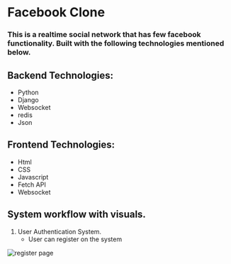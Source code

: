 # Facebook Clone
### This is a realtime social network that has few facebook functionality. Built with the following technologies mentioned below.

## Backend Technologies:
  * Python
  * Django
  * Websocket
  * redis
  * Json

## Frontend Technologies:
  * Html
  * CSS
  * Javascript
  * Fetch API
  * Websocket

## System workflow with visuals.
1. User Authentication System.
   * User can register on the system
     
![register page](https://github.com/michealdayo64/Facebook-Clone/assets/55289122/4e6299c2-e055-4b63-8a1d-a1704f74edd5)


